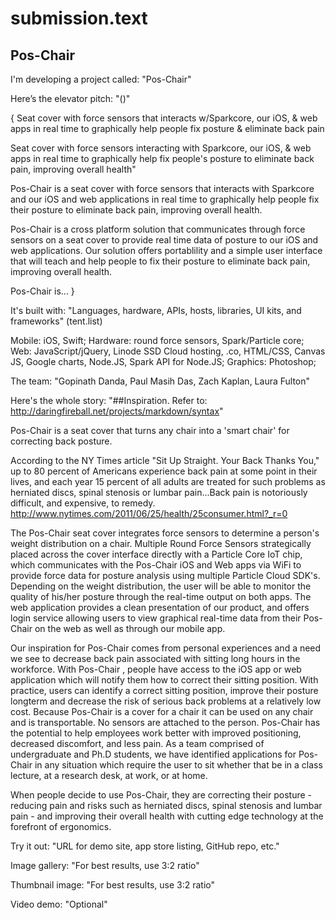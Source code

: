 # submission.text

## Pos-Chair

I'm developing a project called: "Pos-Chair"

Here’s the elevator pitch: "()"

{
Seat cover with force sensors that interacts w/Sparkcore, our iOS, & web apps in real time to graphically help people fix posture & eliminate back pain

Seat cover with force sensors interacting with Sparkcore, our iOS, & web apps in real time to graphically help fix people's posture to eliminate back pain, improving overall health"

Pos-Chair is a seat cover with force sensors that interacts with Sparkcore and our iOS and web applications in real time to graphically help people fix their posture to eliminate back pain, improving overall health. 

Pos-Chair is a cross platform solution that communicates through force sensors on a seat cover to provide real time data of  posture to our iOS and web applications. Our solution offers portablility and a simple user interface that will teach and help people to fix their posture to eliminate back pain, improving overall health. 

Pos-Chair is...
}

It's built with: "Languages, hardware, APIs, hosts, libraries, UI kits, and frameworks"
(tent.list)

Mobile: iOS, Swift; 
Hardware: round force sensors, Spark/Particle core; 
Web: JavaScript/jQuery, Linode SSD Cloud hosting, .co, HTML/CSS, Canvas JS, Google charts, Node.JS, Spark API for Node.JS; Graphics: Photoshop;

The team: "Gopinath Danda, Paul Masih Das, Zach Kaplan, Laura Fulton"

Here's the whole story: 
"##Inspiration. Refer to: http://daringfireball.net/projects/markdown/syntax"

Pos-Chair is a seat cover that turns any chair into a 'smart chair' for correcting back posture. 

According to the NY Times article "Sit Up Straight. Your Back Thanks You," up to 80 percent of Americans experience back pain at some point in their lives, and each year 15 percent of all adults are treated for such problems as herniated discs, spinal stenosis or lumbar pain...Back pain is notoriously difficult, and expensive, to remedy.  http://www.nytimes.com/2011/06/25/health/25consumer.html?_r=0

The Pos-Chair seat cover integrates force sensors to determine a person's weight distribution on a chair. Multiple Round Force Sensors strategically placed across the cover interface directly with a Particle Core IoT chip, which communicates with the Pos-Chair iOS and Web apps via WiFi to provide force data for posture analysis using multiple Particle Cloud SDK's. Depending on the weight distribution, the user will be able to monitor the quality of his/her posture through the real-time output on both apps. The web application provides a clean presentation of our product, and offers login service allowing users to view graphical real-time data from their Pos-Chair on the web as well as through our mobile app.

Our inspiration for Pos-Chair comes from personal experiences and a need we see to decrease back pain associated with sitting long hours in the workforce. With Pos-Chair , people have access to the iOS app or web application which will notify them how to correct their sitting position. With practice, users can identify a correct sitting position, improve their posture longterm and decrease the risk of serious back problems at a relatively low cost. Because Pos-Chair is a cover for a chair it can be used on any chair and is transportable. No sensors are attached to the person. Pos-Chair has the potential to help employees work better with improved positioning, decreased discomfort, and less pain. As a team comprised of undergraduate and Ph.D students, we have identified applications for Pos-Chair in any situation which require the user to sit whether that be in a class lecture, at a research desk, at work, or at home.  

When people decide to use Pos-Chair, they are correcting their posture - reducing pain and risks such as herniated discs, spinal stenosis and lumbar pain - and improving their overall health with cutting edge technology at the forefront of ergonomics. 


Try it out: "URL for demo site, app store listing, GitHub repo, etc."

Image gallery: "For best results, use 3:2 ratio"

Thumbnail image: "For best results, use 3:2 ratio"

Video demo: "Optional"





